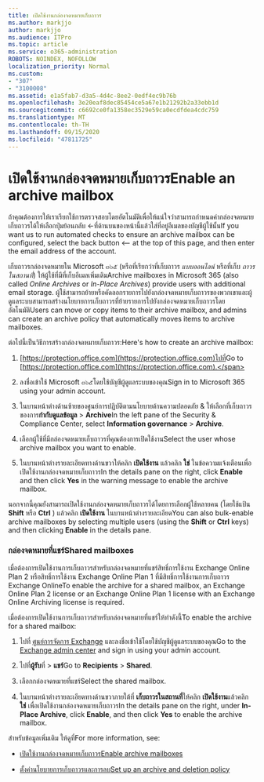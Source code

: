 ```yaml
---
title: เปิดใช้งานกล่องจดหมายเก็บถาวร
ms.author: markjjo
author: markjjo
ms.audience: ITPro
ms.topic: article
ms.service: o365-administration
ROBOTS: NOINDEX, NOFOLLOW
localization_priority: Normal
ms.custom:
- "307"
- "3100008"
ms.assetid: e1a5fab7-d3a5-4d4c-8ee2-0edf4ec9b76b
ms.openlocfilehash: 3e20eaf8dec85454ce5a67e1b21292b2a33ebb1d
ms.sourcegitcommit: c6692ce0fa1358ec3529e59ca0ecdfdea4cdc759
ms.translationtype: MT
ms.contentlocale: th-TH
ms.lasthandoff: 09/15/2020
ms.locfileid: "47811725"
---
```

# <a name="enable-an-archive-mailbox"></a><span data-ttu-id="7ae67-102">เปิดใช้งานกล่องจดหมายเก็บถาวร</span><span class="sxs-lookup"><span data-stu-id="7ae67-102">Enable an archive mailbox</span></span>

<span data-ttu-id="7ae67-103">ถ้าคุณต้องการให้เราเรียกใช้การตรวจสอบโดยอัตโนมัติเพื่อให้แน่ใจว่าสามารถกำหนดค่ากล่องจดหมายเก็บถาวรได้ให้เลือกปุ่มย้อนกลับ <-ที่ด้านบนของหน้านี้แล้วใส่ที่อยู่อีเมลของบัญชีผู้ใช้นั้น</span><span class="sxs-lookup"><span data-stu-id="7ae67-103">If you want us to run automated checks to ensure an archive mailbox can be configured, select the back button <-- at the top of this page, and then enter the email address of the account.</span></span>

<span data-ttu-id="7ae67-104">เก็บถาวรกล่องจดหมายใน Microsoft ๓๖๕ (หรือที่เรียกว่าที่เก็บถาวร *แบบออนไลน์* หรือที่เก็บ *ถาวรในสถานที่*) ให้ผู้ใช้ที่มีที่เก็บอีเมลเพิ่มเติม</span><span class="sxs-lookup"><span data-stu-id="7ae67-104">Archive mailboxes in Microsoft 365 (also called *Online Archives* or *In-Place Archives*) provide users with additional email storage.</span></span> <span data-ttu-id="7ae67-105">ผู้ใช้สามารถย้ายหรือคัดลอกรายการไปยังกล่องจดหมายเก็บถาวรของพวกเขาและผู้ดูแลระบบสามารถสร้างนโยบายการเก็บถาวรที่ย้ายรายการไปยังกล่องจดหมายเก็บถาวรโดยอัตโนมัติ</span><span class="sxs-lookup"><span data-stu-id="7ae67-105">Users can move or copy items to their archive mailbox, and admins can create an archive policy that automatically moves items to archive mailboxes.</span></span>
  
<span data-ttu-id="7ae67-106">ต่อไปนี้เป็นวิธีการสร้างกล่องจดหมายเก็บถาวร:</span><span class="sxs-lookup"><span data-stu-id="7ae67-106">Here's how to create an archive mailbox:</span></span>
  
1. <span data-ttu-id="7ae67-107">[https://protection.office.com](https://protection.office.com)ไปที่</span><span class="sxs-lookup"><span data-stu-id="7ae67-107">Go to [https://protection.office.com](https://protection.office.com).</span></span>

2. <span data-ttu-id="7ae67-108">ลงชื่อเข้าใช้ Microsoft ๓๖๕โดยใช้บัญชีผู้ดูแลระบบของคุณ</span><span class="sxs-lookup"><span data-stu-id="7ae67-108">Sign in to Microsoft 365 using your admin account.</span></span>

3. <span data-ttu-id="7ae67-109">ในบานหน้าต่างด้านซ้ายของศูนย์การปฏิบัติตามนโยบายด้านความปลอดภัย &amp; ให้เลือกที่เก็บถาวรของการ**กำกับดูแลข้อมูล** \> **Archive**</span><span class="sxs-lookup"><span data-stu-id="7ae67-109">In the left pane of the Security &amp; Compliance Center, select **Information governance** \> **Archive**.</span></span>

4. <span data-ttu-id="7ae67-110">เลือกผู้ใช้ที่มีกล่องจดหมายเก็บถาวรที่คุณต้องการเปิดใช้งาน</span><span class="sxs-lookup"><span data-stu-id="7ae67-110">Select the user whose archive mailbox you want to enable.</span></span>

5. <span data-ttu-id="7ae67-111">ในบานหน้าต่างรายละเอียดทางด้านขวาให้คลิก **เปิดใช้งาน** แล้วคลิก **ใช่** ในข้อความแจ้งเตือนเพื่อเปิดใช้งานกล่องจดหมายเก็บถาวร</span><span class="sxs-lookup"><span data-stu-id="7ae67-111">In the details pane on the right, click **Enable** and then click **Yes** in the warning message to enable the archive mailbox.</span></span>

<span data-ttu-id="7ae67-112">นอกจากนี้คุณยังสามารถเปิดใช้งานกล่องจดหมายเก็บถาวรได้โดยการเลือกผู้ใช้หลายคน (โดยใช้แป้น **Shift** หรือ **Ctrl** ) แล้วคลิก **เปิดใช้งาน** ในบานหน้าต่างรายละเอียด</span><span class="sxs-lookup"><span data-stu-id="7ae67-112">You can also bulk-enable archive mailboxes by selecting multiple users (using the **Shift** or **Ctrl** keys) and then clicking **Enable** in the details pane.</span></span>
  
### <a name="shared-mailboxes"></a><span data-ttu-id="7ae67-113">กล่องจดหมายที่แชร์</span><span class="sxs-lookup"><span data-stu-id="7ae67-113">Shared mailboxes</span></span>

<span data-ttu-id="7ae67-114">เมื่อต้องการเปิดใช้งานการเก็บถาวรสำหรับกล่องจดหมายที่แชร์สิทธิ์การใช้งาน Exchange Online Plan 2 หรือสิทธิ์การใช้งาน Exchange Online Plan 1 ที่มีสิทธิ์การใช้งานการเก็บถาวร Exchange Online</span><span class="sxs-lookup"><span data-stu-id="7ae67-114">To enable the archive for a shared mailbox, an Exchange Online Plan 2 license or an Exchange Online Plan 1 license with an Exchange Online Archiving license is required.</span></span>  

<span data-ttu-id="7ae67-115">เมื่อต้องการเปิดใช้งานการเก็บถาวรสำหรับกล่องจดหมายที่แชร์ให้ทำดังนี้</span><span class="sxs-lookup"><span data-stu-id="7ae67-115">To enable the archive for a shared mailbox:</span></span>

1. <span data-ttu-id="7ae67-116">ไปที่ [ศูนย์การจัดการ Exchange](https://outlook.office365.com/ecp) และลงชื่อเข้าใช้โดยใช้บัญชีผู้ดูแลระบบของคุณ</span><span class="sxs-lookup"><span data-stu-id="7ae67-116">Go to the [Exchange admin center](https://outlook.office365.com/ecp) and sign in using your admin account.</span></span>

2. <span data-ttu-id="7ae67-117">ไปที่**ผู้รับ**ที่  >  **แชร์**</span><span class="sxs-lookup"><span data-stu-id="7ae67-117">Go to **Recipients** > **Shared**.</span></span>

3. <span data-ttu-id="7ae67-118">เลือกกล่องจดหมายที่แชร์</span><span class="sxs-lookup"><span data-stu-id="7ae67-118">Select the shared mailbox.</span></span>

4. <span data-ttu-id="7ae67-119">ในบานหน้าต่างรายละเอียดทางด้านขวาภายใต้ที่ **เก็บถาวรในสถานที่**ให้คลิก **เปิดใช้งาน**แล้วคลิก **ใช่** เพื่อเปิดใช้งานกล่องจดหมายเก็บถาวร</span><span class="sxs-lookup"><span data-stu-id="7ae67-119">In the details pane on the right, under **In-Place Archive**, click **Enable**, and then click **Yes** to enable the archive mailbox.</span></span>

<span data-ttu-id="7ae67-120">สำหรับข้อมูลเพิ่มเติม ให้ดูที่</span><span class="sxs-lookup"><span data-stu-id="7ae67-120">For more information, see:</span></span>
  
- [<span data-ttu-id="7ae67-121">เปิดใช้งานกล่องจดหมายเก็บถาวร</span><span class="sxs-lookup"><span data-stu-id="7ae67-121">Enable archive mailboxes</span></span>](https://docs.microsoft.com/microsoft-365/compliance/enable-archive-mailboxes)

- [<span data-ttu-id="7ae67-122">ตั้งค่านโยบายการเก็บถาวรและการลบ</span><span class="sxs-lookup"><span data-stu-id="7ae67-122">Set up an archive and deletion policy</span></span>](https://docs.microsoft.com//office365/securitycompliance/set-up-an-archive-and-deletion-policy-for-mailboxes)
